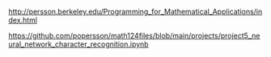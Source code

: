 http://persson.berkeley.edu/Programming_for_Mathematical_Applications/index.html

https://github.com/popersson/math124files/blob/main/projects/project5_neural_network_character_recognition.ipynb
